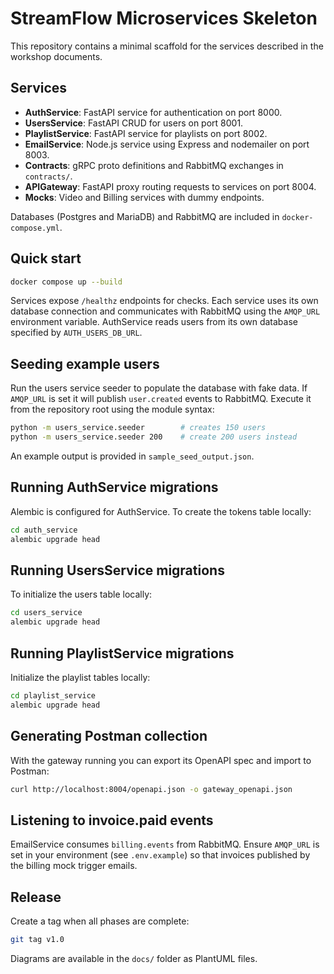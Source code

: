# StreamFlow Microservices Skeleton

This repository contains a minimal scaffold for the services described in the workshop documents.

## Services
- **AuthService**: FastAPI service for authentication on port 8000.
- **UsersService**: FastAPI CRUD for users on port 8001.
- **PlaylistService**: FastAPI service for playlists on port 8002.
- **EmailService**: Node.js service using Express and nodemailer on port 8003.
- **Contracts**: gRPC proto definitions and RabbitMQ exchanges in `contracts/`.
- **APIGateway**: FastAPI proxy routing requests to services on port 8004.
- **Mocks**: Video and Billing services with dummy endpoints.

Databases (Postgres and MariaDB) and RabbitMQ are included in `docker-compose.yml`.

## Quick start
```bash
docker compose up --build
```
Services expose `/healthz` endpoints for checks. Each service uses its own
database connection and communicates with RabbitMQ using the `AMQP_URL`
environment variable. AuthService reads users from its own database specified by
`AUTH_USERS_DB_URL`.

## Seeding example users

Run the users service seeder to populate the database with fake data. If
`AMQP_URL` is set it will publish `user.created` events to RabbitMQ. Execute it
from the repository root using the module syntax:
```bash
python -m users_service.seeder        # creates 150 users
python -m users_service.seeder 200    # create 200 users instead
```
An example output is provided in `sample_seed_output.json`.

## Running AuthService migrations
Alembic is configured for AuthService. To create the tokens table locally:

```bash
cd auth_service
alembic upgrade head
```

## Running UsersService migrations
To initialize the users table locally:

```bash
cd users_service
alembic upgrade head
```

## Running PlaylistService migrations
Initialize the playlist tables locally:

```bash
cd playlist_service
alembic upgrade head
```


## Generating Postman collection
With the gateway running you can export its OpenAPI spec and import to Postman:

```bash
curl http://localhost:8004/openapi.json -o gateway_openapi.json
```

## Listening to invoice.paid events
EmailService consumes `billing.events` from RabbitMQ. Ensure `AMQP_URL` is set
in your environment (see `.env.example`) so that invoices published by the
billing mock trigger emails.


## Release
Create a tag when all phases are complete:

```bash
git tag v1.0
```

Diagrams are available in the `docs/` folder as PlantUML files.

